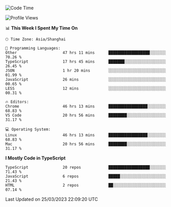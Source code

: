<!--START_SECTION:waka-->
![Code Time](http://img.shields.io/badge/Code%20Time-4%2C119%20hrs%2052%20mins-blue)

![Profile Views](http://img.shields.io/badge/Profile%20Views-1-blue)

📊 **This Week I Spent My Time On** 

```text
🕑︎ Time Zone: Asia/Shanghai

💬 Programming Languages: 
Other                    47 hrs 11 mins      ██████████████████░░░░░░░   70.26 % 
TypeScript               17 hrs 45 mins      ███████░░░░░░░░░░░░░░░░░░   26.45 % 
JSON                     1 hr 20 mins        ░░░░░░░░░░░░░░░░░░░░░░░░░   01.99 % 
JavaScript               26 mins             ░░░░░░░░░░░░░░░░░░░░░░░░░   00.65 % 
LESS                     12 mins             ░░░░░░░░░░░░░░░░░░░░░░░░░   00.31 % 

🔥 Editors: 
Chrome                   46 hrs 13 mins      █████████████████░░░░░░░░   68.83 % 
VS Code                  20 hrs 56 mins      ████████░░░░░░░░░░░░░░░░░   31.17 % 

💻 Operating System: 
Linux                    46 hrs 13 mins      █████████████████░░░░░░░░   68.83 % 
Mac                      20 hrs 56 mins      ████████░░░░░░░░░░░░░░░░░   31.17 % 
```

**I Mostly Code in TypeScript** 

```text
TypeScript               20 repos            ██████████████████░░░░░░░   71.43 % 
JavaScript               6 repos             █████░░░░░░░░░░░░░░░░░░░░   21.43 % 
HTML                     2 repos             ██░░░░░░░░░░░░░░░░░░░░░░░   07.14 % 
```




 Last Updated on 25/03/2023 22:09:20 UTC
<!--END_SECTION:waka-->
